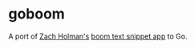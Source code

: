 # goboom
A port of [Zach Holman's](http://zachholman.com/) [boom text snippet app](https://github.com/holman/boom) to Go.
